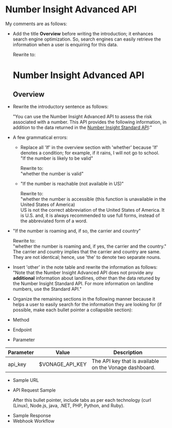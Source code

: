 
# Number Insight Advanced API

My comments are as follows:
* Add the title **Overview** before writing the introduction; it enhances search engine optimization. So, search engines can easily retrieve the information when a user is enquiring for this data.

    Rewrite to:  

  # Number Insight Advanced API
    ## Overview

* Rewrite the introductory sentence as follows:

    "You can use the Number Insight Advanced API to assess the risk associated with a number. This API provides the following information, in addition to the data returned in the [Number Insight Standard API](https://developer.vonage.com/number-insight/code-snippets/number-insight-standard):"

* A few grammatical errors:  
   * Replace all 'If' in the overview section with 'whether' because 'If' denotes a condition; for example, if it rains, I will not go to school.  
      "If the number is likely to be valid"  

      Rewrite to:  
      "whether the number is valid"

   * "If the number is reachable (not available in US)"  

      Rewrite to:  
      "whether the number is accessible (this function is unavailable in the United States of America)    
      US is not the correct abbreviation of the United States of America. It is U.S. and, it is always recommended to use full forms, instead of the abbreviated form of a word.  

 * "If the number is roaming and, if so, the carrier and country"   

     Rewrite to:  
     "whether the number is roaming and, if yes, the carrier and the country."  
     The carrier and country implies that the carrier and country are  same. They are not identical; hence, use 'the' to denote two separate nouns.

 *  Insert 'other' in the note table and rewrite the information as follows:  
    "Note that the Number Insight Advanced API does not provide any **additional** information about landlines, other than the data retuned by the Number Insight Standard API. For more information on landline numbers, use the Standard API."  

* Organize the remaining sections in the following manner because it helps a user to easily search for the information they are looking for (if possible, make each bullet pointer a collapsible section):  
 * Method
 * Endpoint

  * Parameter  

 |Parameter | Value | Description
 |-----| -----------| -----------
 |api_key|$VONAGE_API_KEY | The API key that is available on the Vonage dashboard.


 * Sample URL

 * API Request Sample

<ul>After this bullet pointer, include tabs as per each technology (curl (Linux), Node.js, java, .NET, PHP, Python, and Ruby).</ul>


 * Sample Response
 * Webhook Workflow
